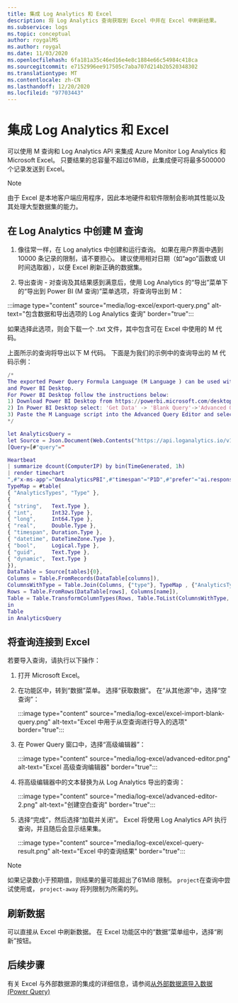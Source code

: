 ```yaml
---
title: 集成 Log Analytics 和 Excel
description: 将 Log Analytics 查询获取到 Excel 中并在 Excel 中刷新结果。
ms.subservice: logs
ms.topic: conceptual
author: roygalMS
ms.author: roygal
ms.date: 11/03/2020
ms.openlocfilehash: 6fa181a35c46ed16e4e8c1884e66c54984c418ca
ms.sourcegitcommit: e7152996ee917505c7aba707d214b2b520348302
ms.translationtype: MT
ms.contentlocale: zh-CN
ms.lasthandoff: 12/20/2020
ms.locfileid: "97703443"
---
```

# <a name="integrate-log-analytics-and-excel"></a>集成 Log Analytics 和 Excel

可以使用 M 查询和 Log Analytics API 来集成 Azure Monitor Log Analytics 和 Microsoft Excel。 只要结果的总容量不超过61MiB，此集成便可将最多500000个记录发送到 Excel。

> [!NOTE]
> 由于 Excel 是本地客户端应用程序，因此本地硬件和软件限制会影响其性能以及其处理大型数据集的能力。

## <a name="create-your-m-query-in-log-analytics"></a>在 Log Analytics 中创建 M 查询 

1. 像往常一样，在 Log analytics 中创建和运行查询。 如果在用户界面中遇到 10000 条记录的限制，请不要担心。  建议使用相对日期（如“ago”函数或 UI 时间选取器），以便 Excel 刷新正确的数据集。
  
2. 导出查询 - 对查询及其结果感到满意后，使用 Log Analytics 的“导出”菜单下的“导出到 Power BI (M 查询)”菜单选项，将查询导出到 M：

:::image type="content" source="media/log-excel/export-query.png" alt-text="包含数据和导出选项的 Log Analytics 查询" border="true":::



如果选择此选项，则会下载一个 .txt 文件，其中包含可在 Excel 中使用的 M 代码。

上面所示的查询将导出以下 M 代码。 下面是为我们的示例中的查询导出的 M 代码示例：

```m
/*
The exported Power Query Formula Language (M Language ) can be used with Power Query in Excel
and Power BI Desktop.
For Power BI Desktop follow the instructions below: 
1) Download Power BI Desktop from https://powerbi.microsoft.com/desktop/
2) In Power BI Desktop select: 'Get Data' -> 'Blank Query'->'Advanced Query Editor'
3) Paste the M Language script into the Advanced Query Editor and select 'Done'
*/

let AnalyticsQuery =
let Source = Json.Document(Web.Contents("https://api.loganalytics.io/v1/workspaces/ddcfc599-cae0-48ee-9026-fffffffffffff/query", 
[Query=[#"query"="

Heartbeat 
| summarize dcount(ComputerIP) by bin(TimeGenerated, 1h)    
| render timechart
",#"x-ms-app"="OmsAnalyticsPBI",#"timespan"="P1D",#"prefer"="ai.response-thinning=true"],Timeout=#duration(0,0,4,0)])),
TypeMap = #table(
{ "AnalyticsTypes", "Type" }, 
{ 
{ "string",   Text.Type },
{ "int",      Int32.Type },
{ "long",     Int64.Type },
{ "real",     Double.Type },
{ "timespan", Duration.Type },
{ "datetime", DateTimeZone.Type },
{ "bool",     Logical.Type },
{ "guid",     Text.Type },
{ "dynamic",  Text.Type }
}),
DataTable = Source[tables]{0},
Columns = Table.FromRecords(DataTable[columns]),
ColumnsWithType = Table.Join(Columns, {"type"}, TypeMap , {"AnalyticsTypes"}),
Rows = Table.FromRows(DataTable[rows], Columns[name]), 
Table = Table.TransformColumnTypes(Rows, Table.ToList(ColumnsWithType, (c) => { c{0}, c{3}}))
in
Table
in AnalyticsQuery
```

## <a name="connect-query-to-excel"></a>将查询连接到 Excel 

若要导入查询，请执行以下操作： 

1. 打开 Microsoft Excel。 
1. 在功能区中，转到“数据”菜单。 选择“获取数据”。 在“从其他源”中，选择“空查询”：
 
   :::image type="content" source="media/log-excel/excel-import-blank-query.png" alt-text="Excel 中用于从空查询进行导入的选项" border="true":::

1. 在 Power Query 窗口中，选择“高级编辑器”：

   :::image type="content" source="media/log-excel/advanced-editor.png" alt-text="Excel 高级查询编辑器" border="true":::

 
1. 将高级编辑器中的文本替换为从 Log Analytics 导出的查询：

   :::image type="content" source="media/log-excel/advanced-editor-2.png" alt-text="创建空白查询" border="true":::
 
1. 选择“完成”，然后选择“加载并关闭”。 Excel 将使用 Log Analytics API 执行查询，并且随后会显示结果集。
 

   :::image type="content" source="media/log-excel/excel-query-result.png" alt-text="Excel 中的查询结果" border="true":::

> [!Note]
> 如果记录数小于预期值，则结果的量可能超出了61MiB 限制。 `project`在查询中尝试使用或， `project-away` 将列限制为所需的列。

##  <a name="refreshing--data"></a>刷新数据

可以直接从 Excel 中刷新数据。 在 Excel 功能区中的“数据”菜单组中，选择“刷新”按钮。
 
## <a name="next-steps"></a>后续步骤

有关 Excel 与外部数据源的集成的详细信息，请参阅[从外部数据源导入数据 (Power Query)](https://support.office.com/article/import-data-from-external-data-sources-power-query-be4330b3-5356-486c-a168-b68e9e616f5a)